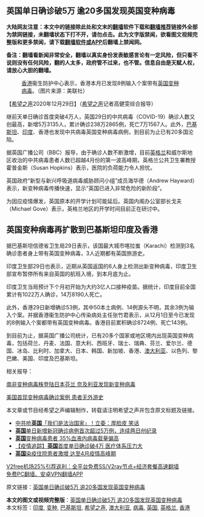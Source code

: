  <h2>英国单日确诊破5万 逾20多国发现英国变种病毒</h2> <p class="notice"><b>大陆网友注意：本文中的链接除此处和文末的<a href="https://github.com/bannedbook/fanqiang" >翻墙</a>软件下载和<a href="https://github.com/killgcd/justmysocks/blob/master/README.md">翻墙推荐</a>链接外全部为禁网链接，未翻墙状态下打不开，请勿点击。此为文字版禁闻，欲看图文视频完整版和更多禁闻，请下载<a href="https://github.com/bannedbook/fanqiang">翻墙软件或APP</a>后翻墙上禁闻网。</p><p>备注：翻墙看新闻非常安全，翻墙以真实身份发表敏感言论有一定风险，但只看不说则没有任何风险，翻的人太多，政府管不过来，也不管。信息自由是天赋人权，请放心大胆的翻墙。</b></p>  <div class="entry"> <figure> <p><figcaption><a href="https://www.bannedbook.org/bnews/tag/%e9%a6%99%e6%b8%af/" class="st_tag internal_tag" rel="tag" title="标签 香港 下的日志">香港</a>衞生防护中心表示，香港本月已发现8例输入个案带有<a href="https://www.bannedbook.org/bnews/tag/%e8%8b%b1%e5%9b%bd/" class="st_tag internal_tag" rel="tag" title="标签 英国 下的日志">英国</a><a href="https://www.bannedbook.org/bnews/tag/%E5%8F%98%E7%A7%8D/" class="st_tag internal_tag" rel="tag" title="标签 变种 下的日志">变种</a><a href="https://www.bannedbook.org/bnews/tag/%e7%97%85%e6%af%92/" class="st_tag internal_tag" rel="tag" title="标签 病毒 下的日志">病毒</a>。（图片来源：美联社）</figcaption></figure> <p>【<span class='wp_keywordlink_affiliate'><a href="https://www.soundofhope.org" title="希望之声" target="_blank">希望之声</a></span>2020年12月29日】（<a href="https://www.bannedbook.org/bnews/tag/%e5%b8%8c%e6%9c%9b%e4%b9%8b%e5%a3%b0/" class="st_tag internal_tag" rel="tag" title="标签 希望之声 下的日志">希望之声</a>记者高健雯综合报导）</p> <p>继前天单日确诊首度突破4万人，英国29日的中共病毒（COVID-19）确诊人数又创最高，新增5万3135人，累计确诊238万2865例，死亡7万1567人。此外，<a href="https://www.bannedbook.org/bnews/tag/%e5%b7%b4%e5%9f%ba%e6%96%af%e5%9d%a6/" class="st_tag internal_tag" rel="tag" title="标签 巴基斯坦 下的日志">巴基斯坦</a>、<a href="https://www.bannedbook.org/bnews/tag/%e5%8d%b0%e5%ba%a6/" class="st_tag internal_tag" rel="tag" title="标签 印度 下的日志">印度</a>、香港也发现中共病毒英国变种病毒病例，到目前为止已有20多国沦陷。</p> <p>据英国广播公司（BBC）报导，由于确诊人数不断激增，目前<a href="https://www.bannedbook.org/bnews/tag/%e8%8b%b1%e6%a0%bc%e5%85%b0/" class="st_tag internal_tag" rel="tag" title="标签 英格兰 下的日志">英格兰</a>和威尔斯地区收治的中共病毒患者人数已超越4月份的第一波高峰期，英格兰公共卫生署教授霍普金斯（Susan Hopkins）表示，医院的负荷能力令人担忧。</p> <p>英国政府“新型与新兴呼吸道病毒威胁顾问小组”成员海华德（Andrew Hayward）表示，新变种病毒传播快速，显示“英国已进入非常危险的新阶段”。</p> <p>为因应疫情爆发，英国原本的开学计划可能延后。英国内阁办公室部长戈夫（Michael Gove）表示，英格兰地区的开学时间目前正在研讨中。</p>  <h2>英国变种病毒再扩散到巴基斯坦印度及香港</h2> <p>据巴基斯坦信德省卫生局29日表示，该国最大城市喀拉蚩（Karachi）检测到3名确诊患者身上带有英国变种病毒，3人近期都有英国旅游史。</p> <p>印度卫生部29日也表示，近期从英国返国的6人身上检测出新变种病毒，印度卫生部宣布暂停所有来自英国的航班入境，到本月底为止。</p> <p>印度卫生当局预计下个月初开始为大约3亿人口接种疫苗。据统计，印度目前全国累计有1022万人确诊，14万8190人死亡。</p> <p>此外，香港29日新增确诊53例，其中50本土病例、14例源头不明，其余3例为输入个案。并据香港衞生防护中心传染病处主任张竹君表示，从12月1日至今已发现的8例输入个案都带有英国变种病毒。香港目前累积确诊8724例、死亡143例。</p> <p>到目前为止，据英国广播公司统计，已有20多个国家或地区境内出现英国变种病毒，包括荷兰、丹麦、法国、意大利、西班牙、瑞士、瑞典、芬兰、爱尔兰、德国、冰岛、比利时、加拿大、日本、韩国、新加坡、香港、<a href="https://www.bannedbook.org/bnews/tag/%e6%be%b3%e5%a4%a7%e5%88%a9%e4%ba%9a/" class="st_tag internal_tag" rel="tag" title="标签 澳大利亚 下的日志">澳大利亚</a>、以色列、黎巴嫩、美国、印度及巴基斯坦。</p>  <p>相关报导：</p> <p><a href="https://www.soundofhope.org/post/458215">南非变种病毒株登陆日本芬兰 奈及利亚发现新变种病毒</a></p> <p><a href="https://www.soundofhope.org/post/458626">美国首现变种病毒确诊案例 患者无外游史</a></p> <p>本文章或节目经希望之声编辑制作，转载请注明希望之声并包含原文标题及链接。</p> <ul class='op-related-articles' title='相关阅读'> <li><a href='https://www.bannedbook.org/bnews/cbnews/20201230/1457767.html' target='_blank'>中共呛<b>英国</b>「我们是法治国家」！立委：厚脸皮 笑话</a></li> <li><a href='https://www.bannedbook.org/bnews/baitai/20201230/1457665.html' target='_blank'><b>英国</b>单日新增新冠确诊病例首次超过5万例，连续两日创纪录</a></li> <li><a href='https://www.bannedbook.org/bnews/cnnews/20201230/1457535.html' target='_blank'><b>英国</b>变种病毒患者 35%血液内病毒载量偏高</a></li> <li><a href='https://www.bannedbook.org/bnews/comments/20201230/1457443.html' target='_blank'>【疫情追踪】<b>英国</b>首度单日确诊破4万 医疗体系压力大</a></li> <li><a href='https://www.bannedbook.org/bnews/worldnews/20201229/1457327.html' target='_blank'><b>英国</b>染疫住院患者激增 达至4月疫情高峰期</a></li> </ul> <p class="texttj"> <a href="https://www.bannedbook.org/forum23/topic22702.html" target="_blank">V2free机场25%引荐返利：全平台免费SS/V2ray节点+经济套餐高速翻墙</a><br/> <a href="https://github.com/bannedbook/fanqiang/wiki/%E7%A6%81%E9%97%BB%E7%BD%91%E5%AE%89%E5%8D%93%E7%BF%BB%E5%A2%99%E6%96%B0%E9%97%BBAPP" target="_blank">免费PC翻墙、安卓VPN翻墙APP</a></p><p>原文链接：<a class="src_link"  href="https://www.soundofhope.org/post/458650" target="_blank">英国单日确诊破5万 逾20多国发现英国变种病毒</a></p> <a name='sharetosocial'></a>       <div><b>本文的图文或视频完整版</b>：<a href='https://www.bannedbook.org/bnews/comments/20201230/1457781.html'>英国单日确诊破5万 逾20多国发现英国变种病毒</a></div>  </div><!--END ENTRY--> <div class="postfooter"> <div>本文标签：<a href="https://www.bannedbook.org/bnews/tag/%e5%8d%b0%e5%ba%a6/" rel="tag">印度</a>, <a href="https://www.bannedbook.org/bnews/tag/%E5%8F%98%E7%A7%8D/" rel="tag">变种</a>, <a href="https://www.bannedbook.org/bnews/tag/%e5%b7%b4%e5%9f%ba%e6%96%af%e5%9d%a6/" rel="tag">巴基斯坦</a>, <a href="https://www.bannedbook.org/bnews/tag/%e5%b8%8c%e6%9c%9b%e4%b9%8b%e5%a3%b0/" rel="tag">希望之声</a>, <a href="https://www.bannedbook.org/bnews/tag/%e6%be%b3%e5%a4%a7%e5%88%a9%e4%ba%9a/" rel="tag">澳大利亚</a>, <a href="https://www.bannedbook.org/bnews/tag/%e7%97%85%e6%af%92/" rel="tag">病毒</a>, <a href="https://www.bannedbook.org/bnews/tag/%e8%8b%b1%e5%9b%bd/" rel="tag">英国</a>, <a href="https://www.bannedbook.org/bnews/tag/%e8%8b%b1%e6%a0%bc%e5%85%b0/" rel="tag">英格兰</a>, <a href="https://www.bannedbook.org/bnews/tag/%e9%a6%99%e6%b8%af/" rel="tag">香港</a></div>  </div><!--END POSTFOOTER--> 